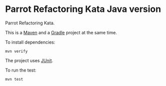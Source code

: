 Parrot Refactoring Kata Java version
====================================

Parrot Refactoring Kata.

This is a [Maven](https://maven.apache.org/) and a [Gradle](https://gradle.org/) project at the same time.

To install dependencies:

    mvn verify

The project uses [JUnit](https://junit.org/).

To run the test:

    mvn test
